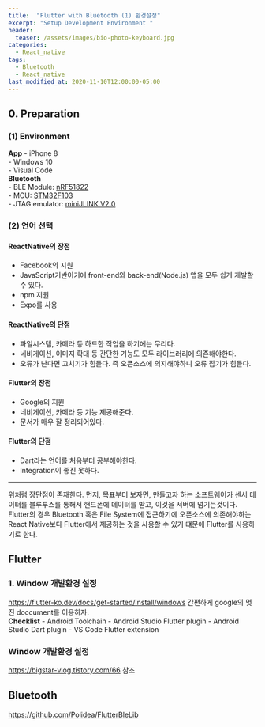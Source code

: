 ```yaml
---
title:  "Flutter with Bluetooth (1) 환경설정"
excerpt: "Setup Development Environment "
header:
  teaser: /assets/images/bio-photo-keyboard.jpg
categories:
  - React_native
tags:
  - Bluetooth
  - React_native
last_modified_at: 2020-11-10T12:00:00-05:00
---
```

## 0. Preparation   
### (1) Environment
**App**
\- iPhone 8    
\- Windows 10   
\- Visual Code   
**Bluetooth**   
\- BLE Module: [nRF51822](https://www.nordicsemi.com/Products/Low-power-short-range-wireless/nRF51822)  
\- MCU: [STM32F103](https://www.st.com/en/microcontrollers-microprocessors/stm32f103.html)   
\- JTAG emulator: [miniJLINK V2.0](https://www.devicemart.co.kr/goods/view?no=33262)   

### (2) 언어 선택   
#### ReactNative의 장점    
-  Facebook의 지원    
-  JavaScript기반이기에 front-end와 back-end(Node.js) 앱을 모두 쉽게 개발할 수 있다.   
-   npm 지원   
-   Expo를 사용  
#### ReactNative의 단점   
-   파일시스템, 카메라 등 하드한 작업을 하기에는 무리다.   
-   네비게이션, 이미지 확대 등 간단한 기능도 모두 라이브러리에 의존해야한다.   
-   오류가 난다면 고치기가 힘들다. 즉 오픈소스에 의지해야하니 오류 잡기가 힘들다.   
####  Flutter의 장점
-   Google의 지원
-   네비게이션, 카메라 등 기능 제공해준다.
-   문서가 매우 잘 정리되어있다. 
#### Flutter의 단점
-   Dart라는 언어를 처음부터 공부해야한다.
-  Integration이 좋진 못하다.
<hr>

위처럼 장단점이 존재한다. 먼저, 목표부터 보자면, 만들고자 하는 소프트웨어가 센서 데이터를 블루투스를 통해서 핸드폰에 데이터를 받고, 이것을 서버에 넘기는것이다.
Flutter의 경우 Bluetooth 혹은 File System에 접근하기에 오픈소스에 의존해야하는 React Native보다 Flutter에서 제공하는 것을 사용할 수 있기 떄문에 Flutter를 사용하기로 한다.

## Flutter
### 1. Window 개발환경 설정
https://flutter-ko.dev/docs/get-started/install/windows
간편하게 google의 멋진 doccument를 이용하자.   
**Checklist**
\-  Android Toolchain
\- Android Studio Flutter plugin 
\- Android Studio Dart plugin
\- VS Code Flutter extension

### Window 개발환경 설정
https://bigstar-vlog.tistory.com/66
참조

## Bluetooth

https://github.com/Polidea/FlutterBleLib
<!--stackedit_data:
eyJoaXN0b3J5IjpbMTU3MDU3NzY4NF19
-->